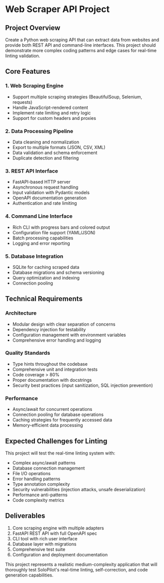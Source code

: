 # Web Scraper API Project

## Project Overview
Create a Python web scraping API that can extract data from websites and provide both REST API and command-line interfaces. This project should demonstrate more complex coding patterns and edge cases for real-time linting validation.

## Core Features

### 1. Web Scraping Engine
- Support multiple scraping strategies (BeautifulSoup, Selenium, requests)
- Handle JavaScript-rendered content
- Implement rate limiting and retry logic
- Support for custom headers and proxies

### 2. Data Processing Pipeline
- Data cleaning and normalization
- Export to multiple formats (JSON, CSV, XML)
- Data validation and schema enforcement
- Duplicate detection and filtering

### 3. REST API Interface
- FastAPI-based HTTP server
- Asynchronous request handling
- Input validation with Pydantic models
- OpenAPI documentation generation
- Authentication and rate limiting

### 4. Command Line Interface
- Rich CLI with progress bars and colored output
- Configuration file support (YAML/JSON)
- Batch processing capabilities
- Logging and error reporting

### 5. Database Integration
- SQLite for caching scraped data
- Database migrations and schema versioning
- Query optimization and indexing
- Connection pooling

## Technical Requirements

### Architecture
- Modular design with clear separation of concerns
- Dependency injection for testability
- Configuration management with environment variables
- Comprehensive error handling and logging

### Quality Standards
- Type hints throughout the codebase
- Comprehensive unit and integration tests
- Code coverage > 80%
- Proper documentation with docstrings
- Security best practices (input sanitization, SQL injection prevention)

### Performance
- Async/await for concurrent operations
- Connection pooling for database operations
- Caching strategies for frequently accessed data
- Memory-efficient data processing

## Expected Challenges for Linting
This project will test the real-time linting system with:
- Complex async/await patterns
- Database connection management
- File I/O operations
- Error handling patterns
- Type annotation complexity
- Security vulnerabilities (injection attacks, unsafe deserialization)
- Performance anti-patterns
- Code complexity metrics

## Deliverables
1. Core scraping engine with multiple adapters
2. FastAPI REST API with full OpenAPI spec
3. CLI tool with rich user interface
4. Database layer with migrations
5. Comprehensive test suite
6. Configuration and deployment documentation

This project represents a realistic medium-complexity application that will thoroughly test SoloPilot's real-time linting, self-correction, and code generation capabilities.